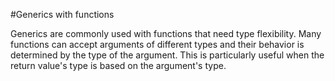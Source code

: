 #Generics with functions

Generics are commonly used with functions that need type flexibility.
Many functions can accept arguments of different types and their behavior is determined by the type of the argument.
This is particularly useful when the return value's type is based on the argument's type.
